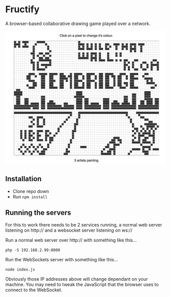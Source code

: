 
# Fructify

A browser-based collaborative drawing game played over a network.

![Screenshot](/docs/Screenshot-2018-10-30.png)

## Installation

- Clone repo down
- Run `npm install`


## Running the servers

For this to work there needs to be 2 services running, a normal web server listening on http:// and a websocket server listening on ws://


Run a normal web server over http:// with something like this...
```
php -S 192.168.2.99:8000
```

Run the WebSockets server with something like this...

```
node index.js
```

Obviously those IP addresses above will change dependant on your machine. 
You may need to tweak the JavaScript that the browser uses to connect to the WebSocket.
